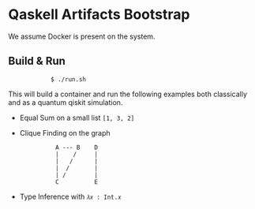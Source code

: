 # Qaskell Artifacts Bootstrap

We assume Docker is present on the system.

## Build & Run

                $ ./run.sh

This will build a container and run the following examples both classically and as a quantum qiskit simulation.

* Equal Sum on a small list `[1, 3, 2]`

* Clique Finding on the graph

                A --- B    D
                |    /     |
                |   /      |
                |  /       |
                | /        |
                C          E

* Type Inference with `𝜆𝑥 : Int.𝑥`